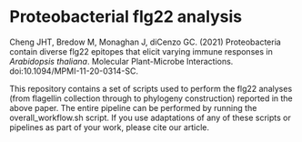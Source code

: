 # Proteobacterial flg22 analysis

Cheng JHT, Bredow M, Monaghan J, diCenzo GC. (2021) Proteobacteria contain diverse flg22 epitopes that elicit varying immune responses in *Arabidopsis thaliana*. Molecular Plant-Microbe Interactions. doi:10.1094/MPMI-11-20-0314-SC.

This repository contains a set of scripts used to perform the flg22 analyses (from flagellin collection through to phylogeny construction) reported in the above paper. The entire pipeline can be performed by running the overall_workflow.sh script. If you use adaptations of any of these scripts or pipelines as part of your work, please cite our article.
